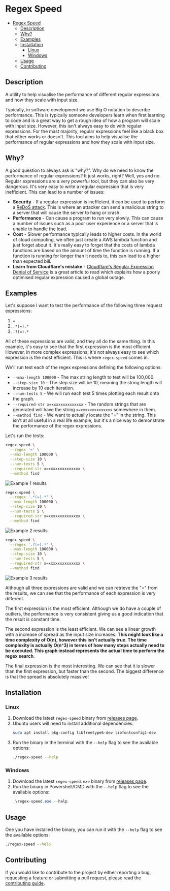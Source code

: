 # Regex Speed

- [Regex Speed](#regex-speed)
  - [Description](#description)
  - [Why?](#why)
  - [Examples](#examples)
  - [Installation](#installation)
    - [Linux](#linux)
    - [Windows](#windows)
  - [Usage](#usage)
  - [Contributing](#contributing)


## Description

A utility to help visualise the performance of different regular expressions and how they scale with input size.

Typically, in software development we use Big O notation to describe performance. This is typically someone developers learn when first learning to code and is a great way to get a rough idea of how a program will scale with input size. However, this isn't always easy to do with regular expressions. For the mast majority, regular expressions feel like a black box that either works or doesn't. This tool aims to help visualise the performance of regular expressions and how they scale with input size.

## Why?

A good question to always ask is "why?". Why do we need to know the performance of regular expressions? It just works, right? Well, yes and no. Regular expressions are a very powerful tool, but they can also be very dangerous. It's very easy to write a regular expression that is very inefficient. This can lead to a number of issues:

* **Security** - If a regular expression is inefficient, it can be used to perform a [ReDoS attack](https://owasp.org/www-community/attacks/Regular_expression_Denial_of_Service_-_ReDoS). This is where an attacker can send a malicious string to a server that will cause the server to hang or crash.
* **Performance** - Can cause a program to run very slowly. This can cause a number of issues such as a poor user experience or a server that is unable to handle the load.
* **Cost** - Slower performance typically leads to higher costs. In the world of cloud computing, we often just create a AWS lambda function and just forget about it. It's really easy to forget that the costs of lambda functions are based on the amount of time the function is running. If a function is running for longer than it needs to, this can lead to a higher than expected bill.
* **Learn from Cloudflare's mistake** - [Cloudflare's Regular Expression Denial of Service](https://blog.cloudflare.com/details-of-the-cloudflare-outage-on-july-2-2019/) is a great article to read which explains how a poorly optimised regular expression caused a global outage.


## Examples

Let's suppose I want to test the performance of the following three request expressions:

1. `=`
2. `.*(=).*`
3. `.?(=).*`

All of these expressions are valid, and they all do the same thing. In this example, it's easy to see that the first expression is the most efficient. However, in more complex expressions, it's not always easy to see which expression is the most efficient. This is where `regex-speed` comes in.

We'll run test each of the regex expressions defining the following options:

* `--max-length 100000` - The max string length to test will be 100,000.
* `--step-size 10` - The step size will be 10, meaning the string length will increase by 10 each iteration.
* `--num-tests 5` - We will run each test 5 times plotting each result onto the graph.
* `--required-str x=xxxxxxxxxxxxxx` - The random strings that are generated will have the string `x=xxxxxxxxxxxxxx` somewhere in them.
* `--method find` - We want to actually locate the "=" in the string. This isn't at all useful in a real life example, but it's a nice way to demonstrate the performance of the regex expressions.

Let's run the tests:

```bash
regex-speed \
  --regex '=' \
  --max-length 100000 \
  --step-size 10 \
  --num-tests 5 \
  --required-str x=xxxxxxxxxxxxxx \
  --method find
```

![Example 1 results](./docs/examples/img/example-test-1.png)

```bash
regex-speed \
  --regex '.*(=).*' \
  --max-length 100000 \
  --step-size 10 \
  --num-tests 5 \
  --required-str x=xxxxxxxxxxxxxx \
  --method find
```

![Example 2 results](./docs/examples/img/example-test-2.png)

```bash
regex-speed \
  --regex '.?(=).*' \
  --max-length 100000 \
  --step-size 10 \
  --num-tests 5 \
  --required-str x=xxxxxxxxxxxxxx \
  --method find
```

![Example 3 results](./docs/examples/img/example-test-3.png)

Although all three expressions are valid and we can retrieve the "=" from the results, we can see that the performance of each expression is very different.

The first expression is the most efficient. Although we do have a couple of outliers, the performance is very consistent giving us a good indication that the result is constant time.

The second expression is the least efficient. We can see a linear growth with a increase of spread as the input size increases. **This might look like a time complexity of O(n), however this isn't actually true. The time complexity is actually O(n^3) in terms of how many steps actually need to be executed. This graph instead represents the actual time to perform the regex search**.

The final expression is the most interesting. We can see that it is slower than the first expression, but faster than the second. The biggest difference is that the spread is absolutely massive!


## Installation

### Linux

1. Download the latest `regex-speed` binary from [releases page](https://github.com/Salaah01/regex-benchmark/releases).
2. Ubuntu users will need to install additional dependencies:
    ```bash
    sudo apt install pkg-config libfreetype6-dev libfontconfig1-dev
    ```
3. Run the binary in the terminal with the `--help` flag to see the available options:
    ```bash
    ./regex-speed --help
    ```

### Windows

1. Download the latest `regex-speed.exe` binary from [releases page](https://github.com/Salaah01/regex-benchmark/releases).
2. Run the binary in Powershell/CMD with the `--help` flag to see the available options:
    ```powershell
    .\regex-speed.exe --help
    ```

## Usage

One you have installed the binary, you can run it with the `--help` flag to see the available options:

```bash
./regex-speed --help
```


## Contributing

If you would like to contribute to the project by either reporting a bug, requesting a feature or submitting a pull request, please read the [contributing guide](./CONTRIBUTING.md).
